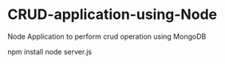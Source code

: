 # CRUD-application-using-Node
Node Application to perform crud operation using MongoDB 

npm install
node server.js
